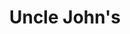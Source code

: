 ---
title: "Uncle John's"
url: /pasig/uncle-johns-captain-henry-javier-street/
shop: convenience
---